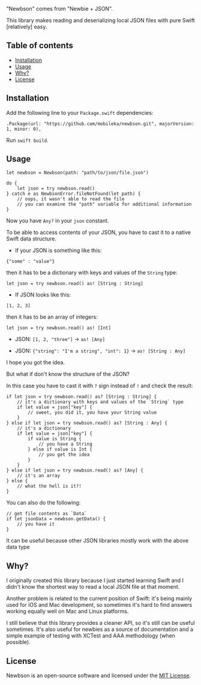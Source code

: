 "Newbson" comes from "Newbie + JSON".

This library makes reading and deserializing local JSON files with pure Swift [relatively] easy.

## Table of contents

- [Installation](#installation)
- [Usage](#usage)
- [Why?](#why)
- [License](#license)

## Installation

Add the following line to your `Package.swift` dependencies:

`.Package(url: "https://github.com/mobileka/newbson.git", majorVersion: 1, minor: 0),`

Run `swift build`.

## Usage

```
let newbson = Newbson(path: "path/to/json/file.json")

do {
	let json = try newbson.read()
} catch e as NewbsonError.fileNotFound(let path) {
	// oops, it wasn't able to read the file
	// you can examine the "path" variable for additional information
}
```

Now you have `Any?` in your `json` constant.

To be able to access contents of your JSON, you have to cast it to a native Swift data structure.

* If your JSON is something like this:

`{"some" : "value"}`

then it has to be a dictionary with keys and values of the `String` type:

`let json = try newbson.read() as! [String : String]`

* If JSON looks like this:

`[1, 2, 3]`

then it has to be an array of integers:

`let json = try newbson.read() as! [Int]`

* JSON: `[1, 2, "three"]` -> `as! [Any]`

* JSON: `{"string": "I'm a string", "int": 1}` -> `as! [String : Any]`

I hope you got the idea.

But what if don't know the structure of the JSON?

In this case you have to cast it with `?` sign instead of `!` and check the result:

```
if let json = try newbson.read() as? [String : String] {
	// it's a dictionary with keys and values of the `String` type
	if let value = json["key"] {
		// sweet, you did it, you have your String value
	}
} else if let json = try newbson.read() as? [String : Any] {
	// it's a dictionary
	if let value = json["key"] {
		if value is String {
			// you have a String
		} else if value is Int {
			// you get the idea
		}
	}
} else if let json = try newbson.read() as? [Any] {
	// it's an array
} else {
	// what the hell is it?!
}
```

You can also do the following:

```
// get file contents as `Data`
if let jsonData = newbson.getData() {
	// you have it
}
```

It can be useful because other JSON libraries mostly work with the above data type

## Why?

I originally created this library because I just started learning Swift and I didn't know the shortest way to read a local JSON file at that moment.

Another problem is related to the current position of Swift: it's being mainly used for iOS and Mac development, so sometimes it's hard to find answers working equally well on Mac and Linux platforms.

I still believe that this library provides a cleaner API, so it's still can be useful sometimes. It's also useful for newbies as a source of documentation and a simple example of testing with XCTest and AAA methodology (when possible).

## License

Newbson is an open-source software and licensed under the [MIT License](https://github.com/mobileka/newbson/blob/master/license).